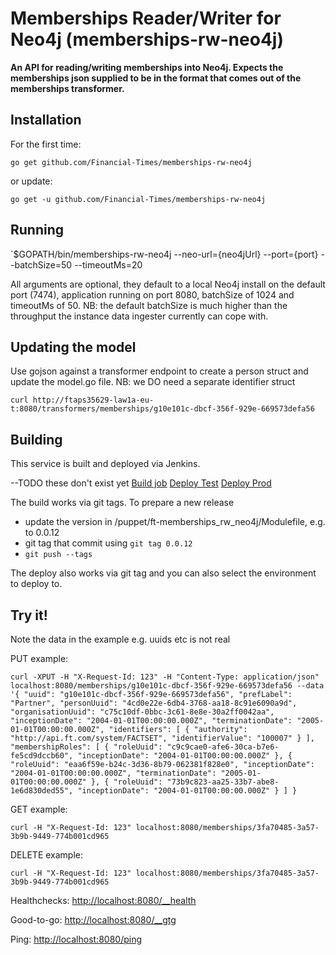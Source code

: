 # Memberships Reader/Writer for Neo4j (memberships-rw-neo4j)

__An API for reading/writing memberships into Neo4j. Expects the memberships json supplied to be in the format that comes out of the memberships transformer.__

## Installation

For the first time: 

`go get github.com/Financial-Times/memberships-rw-neo4j` 

or update: 

`go get -u github.com/Financial-Times/memberships-rw-neo4j`
	
## Running

`$GOPATH/bin/memberships-rw-neo4j --neo-url={neo4jUrl} --port={port} --batchSize=50 --timeoutMs=20

All arguments are optional, they default to a local Neo4j install on the default port (7474), application running on port 8080, batchSize of 1024 and timeoutMs of 50. NB: the default batchSize is much higher than the throughput the instance data ingester currently can cope with.

## Updating the model
Use gojson against a transformer endpoint to create a person struct and update the model.go file. NB: we DO need a separate identifier struct

`curl http://ftaps35629-law1a-eu-t:8080/transformers/memberships/g10e101c-dbcf-356f-929e-669573defa56`

## Building

This service is built and deployed via Jenkins.

--TODO  these don't exist yet
<a href="http://ftjen10085-lvpr-uk-p:8181/view/JOBS-memberships-rw-neo4j/job/mrwn-memberships-rw-neo4j-build/">Build job</a>
<a href="http://ftjen10085-lvpr-uk-p:8181/view/JOBS-memberships-rw-neo4j/job/mrwn-memberships-rw-neo4j-deploy-test/">Deploy Test</a>
<a href="http://ftjen10085-lvpr-uk-p:8181/view/JOBS-memberships-rw-neo4j/job/mrwn-memberships-rw-neo4j-deploy-prod/">Deploy Prod</a>

The build works via git tags. To prepare a new release
- update the version in /puppet/ft-memberships_rw_neo4j/Modulefile, e.g. to 0.0.12
- git tag that commit using `git tag 0.0.12`
- `git push --tags`

The deploy also works via git tag and you can also select the environment to deploy to.

## Try it!

Note the data in the example e.g. uuids etc is not real

PUT example:

`curl -XPUT -H "X-Request-Id: 123" -H "Content-Type: application/json" localhost:8080/memberships/g10e101c-dbcf-356f-929e-669573defa56 --data '{
    "uuid": "g10e101c-dbcf-356f-929e-669573defa56",
    "prefLabel": "Partner",
    "personUuid": "4cd0e22e-6db4-3768-aa18-8c91e6090a9d",
    "organisationUuid": "c75c10df-0bbc-3c61-8e8e-30a2ff0042aa",
    "inceptionDate": "2004-01-01T00:00:00.000Z",
	"terminationDate": "2005-01-01T00:00:00.000Z",
 	"identifiers": [
        {
            "authority": "http://api.ft.com/system/FACTSET",
            "identifierValue": "100007"
        }
    ],
    "membershipRoles": [
        {
            "roleUuid": "c9c9cae0-afe6-30ca-b7e6-fe5cd9dccb60",
            "inceptionDate": "2004-01-01T00:00:00.000Z"
        },
        {
            "roleUuid": "eaa6f59e-b24c-3d36-8b79-062381f828e0",
            "inceptionDate": "2004-01-01T00:00:00.000Z",
			"terminationDate": "2005-01-01T00:00:00.000Z"
        },
        {
            "roleUuid": "73b9c823-aa25-33b7-abe8-1e6d830ded55",
            "inceptionDate": "2004-01-01T00:00:00.000Z"
        }
    ]
}`


GET example:

`curl -H "X-Request-Id: 123" localhost:8080/memberships/3fa70485-3a57-3b9b-9449-774b001cd965`

DELETE example:

`curl -H "X-Request-Id: 123" localhost:8080/memberships/3fa70485-3a57-3b9b-9449-774b001cd965`


Healthchecks: [http://localhost:8080/__health](http://localhost:8080/__health)

Good-to-go: [http://localhost:8080/__gtg](http://localhost:8080/__gtg)

Ping: [http://localhost:8080/ping](http://localhost:8080/ping)
